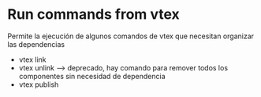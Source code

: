 # Run commands from vtex

Permite la ejecución de algunos comandos de vtex que necesitan organizar las dependencias

- vtex link
- vtex unlink --> deprecado, hay comando para remover todos los componentes sin necesidad de dependencia
- vtex publish
